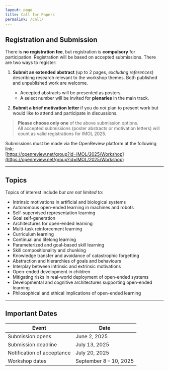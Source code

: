 ```yaml
---
layout: page
title: Call for Papers
permalink: /call/
---
```


## Registration and Submission

There is **no registration fee**, but registration is **compulsory** for participation. Registration will be based on accepted submissions. There are two ways to register:

1. **Submit an extended abstract** (up to 2 pages, _excluding references_) describing research relevant to the workshop themes. Both published and unpublished work are welcome.  
   - Accepted abstracts will be presented as posters.  
   - A select number will be invited for **plenaries** in the main track.

2. **Submit a brief motivation letter** if you do _not_ plan to present work but would like to attend and participate in discussions.

> **Please choose only one** of the above submission options.  
> All accepted submissions (poster abstracts or motivation letters) will count as valid registrations for IMOL 2025.

Submissions must be made via the OpenReview platform at the following link:  
[https://openreview.net/group?id=IMOL/2025/Workshop](https://openreview.net/group?id=IMOL/2025/Workshop)

---

## Topics

Topics of interest include _but are not limited to_:

- Intrinsic motivations in artificial and biological systems  
- Autonomous open-ended learning in machines and robots  
- Self-supervised representation learning  
- Goal self-generation  
- Architectures for open-ended learning  
- Multi-task reinforcement learning  
- Curriculum learning  
- Continual and lifelong learning  
- Parameterized and goal-based skill learning  
- Skill compositionality and chunking  
- Knowledge transfer and avoidance of catastrophic forgetting  
- Abstraction and hierarchies of goals and behaviours  
- Interplay between intrinsic and extrinsic motivations  
- Open-ended development in children  
- Mitigating risks in real-world deployment of open-ended systems  
- Developmental and cognitive architectures supporting open-ended learning  
- Philosophical and ethical implications of open-ended learning  

---

## Important Dates

| Event                       | Date                        |
|-----------------------------|-----------------------------|
| Submission opens            | June 2, 2025                |
| Submission deadline         | July 13, 2025               |
| Notification of acceptance  | July 20, 2025               |
| Workshop dates              | September 8 – 10, 2025      |
